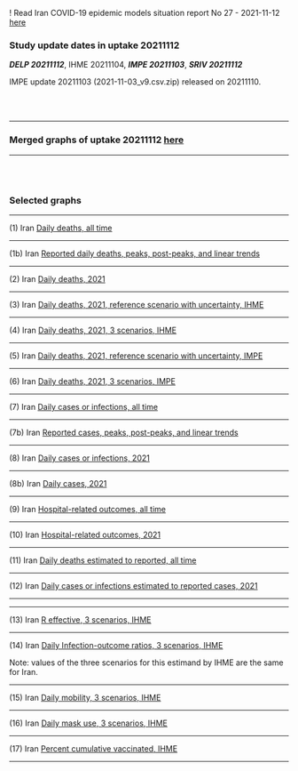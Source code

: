 ! Read Iran COVID-19 epidemic models situation report No 27 - 2021-11-12 [here](https://github.com/pourmalek/covir2/blob/main/situation%20reports/26%20Iran%20COVID-19%20epidemic%20models%20situation%20report%20No%2026%20–%202021-11-05.pdf)

### Study update dates in uptake 20211112

**_DELP 20211112_**, IHME 20211104, **_IMPE 20211103_**, **_SRIV 20211112_**

IMPE update 20211103 (2021-11-03_v9.csv.zip) released on 20211110.

<br/><br/>


****

### Merged graphs of uptake 20211112 [here](https://github.com/pourmalek/covir2/blob/main/20211112/graphs%20merged%2020211112.pdf)

****

<br/><br/>


### Selected graphs

****

(1) Iran [Daily deaths, all time](https://github.com/pourmalek/covir2/blob/main/20211112/output/merge/graph%2011%20COVID-19%20daily%20deaths%2C%20Iran%2C%20reference%20scenarios%2C%20all%20time.pdf)


****

(1b) Iran [Reported daily deaths, peaks, post-peaks, and linear trends](https://github.com/pourmalek/covir2/blob/main/20211112/output/JOHN/graph%201%20COVID-19%20daily%20deaths%2C%20Iran%2C%20Johns%20Hopkins.pdf)


****

(2) Iran [Daily deaths, 2021](https://github.com/pourmalek/covir2/blob/main/20211112/output/merge/graph%2012%20COVID-19%20daily%20deaths%2C%20Iran%2C%20reference%20scenarios.pdf)


****

(3) Iran [Daily deaths, 2021, reference scenario with uncertainty, IHME](https://github.com/pourmalek/covir2/blob/main/20211112/output/merge/graph%2014%20COVID-19%20daily%20deaths%2C%20Iran%2C%20reference%20scenario%20with%20uncertainty%2C%20IHME.pdf)


****

(4) Iran [Daily deaths, 2021, 3 scenarios, IHME](https://github.com/pourmalek/covir2/blob/main/20211112/output/merge/graph%2015%20COVID-19%20daily%20deaths%2C%20Iran%2C%203%20scenarios%2C%20IHME.pdf)


****

(5) Iran [Daily deaths, 2021, reference scenario with uncertainty, IMPE](https://github.com/pourmalek/covir2/blob/main/20211112/output/merge/graph%2016%20COVID-19%20daily%20deaths%2C%20Iran%2C%20reference%20scenario%20with%20uncertainty%2C%20IMPE.pdf)


****

(6) Iran [Daily deaths, 2021, 3 scenarios, IMPE](https://github.com/pourmalek/covir2/blob/main/20211112/output/merge/graph%2017%20COVID-19%20daily%20deaths%2C%20Iran%2C%203%20scenarios%2C%20IMPE.pdf)


****

(7) Iran [Daily cases or infections, all time](https://github.com/pourmalek/covir2/blob/main/20211112/output/merge/graph%2021%20COVID-19%20daily%20cases%2C%20Iran%2C%20reference%20scenarios%2C%20all%20time.pdf)

    
****

(7b) Iran [Reported cases, peaks, post-peaks, and linear trends](https://github.com/pourmalek/covir2/blob/main/20211112/output/JOHN/graph%202%20COVID-19%20daily%20cases%2C%20Iran%2C%20Johns%20Hopkins.pdf)


****

(8) Iran [Daily cases or infections, 2021](https://github.com/pourmalek/covir2/blob/main/20211112/output/merge/graph%2022%20COVID-19%20daily%20cases%2C%20Iran%2C%20reference%20scenarios.pdf)

  
****

(8b) Iran [Daily cases, 2021](https://github.com/pourmalek/covir2/blob/main/20211112/output/merge/graph%2022b%20COVID-19%20daily%20cases%2C%20Iran%2C%20reference%20scenarios.pdf)


****

(9) Iran [Hospital-related outcomes, all time](https://github.com/pourmalek/covir2/blob/main/20211112/output/merge/graph%2071a%20COVID-19%20hospital-related%20outcomes%2C%20all%20time.pdf)


****

(10) Iran [Hospital-related outcomes, 2021](https://github.com/pourmalek/covir2/blob/main/20211112/output/merge/graph%2072%20COVID-19%20hospital-related%20outcomes%2C%20wo%20extremes%2C%202021.pdf)


****

(11) Iran [Daily deaths estimated to reported, all time](https://github.com/pourmalek/covir2/blob/main/20211112/output/merge/graph%2091%20COVID-19%20daily%20deaths%20estimated%20to%20reported%2C%20Iran%2C%20reference%20scenarios%2C%20all%20time.pdf)

  
****

(12) Iran [Daily cases or infections estimated to reported cases, 2021](https://github.com/pourmalek/covir2/blob/main/20211112/output/merge/graph%2094%20COVID-19%20daily%20cases%20estimated%20to%20reported%2C%20Iran%2C%20reference%20scenarios.pdf) 

  
****
****

(13) Iran [R effective, 3 scenarios, IHME](https://github.com/pourmalek/covir2/blob/main/20211112/output/IHME/graph%2039%20COVID-19%20R%20effective%2C%20Iran%2C%203%20scenarios%2001jun2021%20on.pdf)


****

(14) Iran [Daily Infection-outcome ratios, 3 scenarios, IHME](https://github.com/pourmalek/covir2/blob/main/20211112/output/IHME/graph%2021g%20COVID-19%20daily%20Infection%20outcomes%20ratios%2C%20Iran%203%20scenarios%2C%20IHME.pdf)

Note: values of the three scenarios for this estimand by IHME are the same for Iran.  


****

(15) Iran [Daily mobility, 3 scenarios, IHME](https://github.com/pourmalek/covir2/blob/main/20211112/output/IHME/graph%2033%20COVID-19%20daily%20mobility%2C%20Iran%2C%203%20scenarios.pdf)


****

(16) Iran [Daily mask use, 3 scenarios, IHME](https://github.com/pourmalek/covir2/blob/main/20211112/output/IHME/graph%2034%20COVID-19%20daily%20mask_use%2C%20Iran%2C%203%20scenarios.pdf)


****

(17) Iran [Percent cumulative vaccinated, IHME](https://github.com/pourmalek/covir2/blob/main/20211112/output/merge/graph%20105%20COVID-19%20cumulative%20vaccinated%20percent%2C%20Iran%20IHME.pdf)


****



